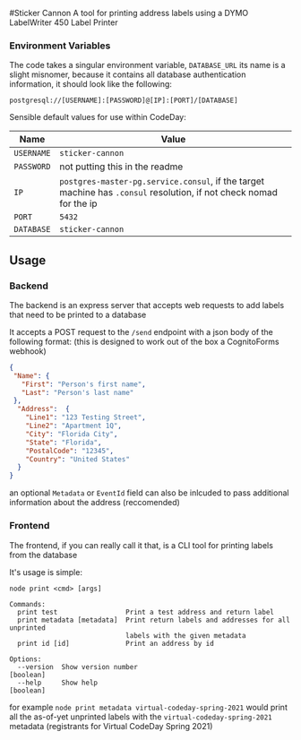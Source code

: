 #Sticker Cannon
A tool for printing address labels using a DYMO LabelWriter 450 Label Printer

### Environment Variables
The code takes a singular environment variable, `DATABASE_URL` its name is a slight misnomer, because it contains all database authentication information, it should look like the following: 

`postgresql://[USERNAME]:[PASSWORD]@[IP]:[PORT]/[DATABASE]`

Sensible default values for use within CodeDay:

| Name | Value |
| ---- | ----- |
| `USERNAME` | `sticker-cannon` |
|`PASSWORD` | not putting this in the readme |
|`IP` | `postgres-master-pg.service.consul`, if the target machine has `.consul` resolution, if not check nomad for the ip |
|`PORT` | `5432` |
|`DATABASE`|  `sticker-cannon` |

## Usage
### Backend
The backend is an express server that accepts web requests to add labels that need to be printed to a database

It accepts a POST request to the `/send` endpoint with a json body of the following format: (this is designed to work out of the box a CognitoForms webhook)
```json
{
 "Name": {
   "First": "Person's first name",
   "Last": "Person's last name"
 },
  "Address":  {
    "Line1": "123 Testing Street", 
    "Line2": "Apartment 1Q",
    "City": "Florida City", 
    "State": "Florida",
    "PostalCode": "12345",
    "Country": "United States"
  }
}
```
an optional `Metadata` or `EventId` field can also be inlcuded to pass additional information about the address (reccomended)

### Frontend
The frontend, if you can really call it that, is a CLI tool for printing labels from the database

It's usage is simple:
```
node print <cmd> [args]

Commands:
  print test                 Print a test address and return label
  print metadata [metadata]  Print return labels and addresses for all unprinted
                             labels with the given metadata
  print id [id]              Print an address by id

Options:
  --version  Show version number                                       [boolean]
  --help     Show help                                                 [boolean]
``` 
for example `node print metadata virtual-codeday-spring-2021` would print all the as-of-yet unprinted labels with the `virtual-codeday-spring-2021` metadata (registrants for Virtual CodeDay Spring 2021)
